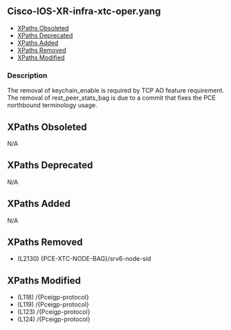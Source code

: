 ## Cisco-IOS-XR-infra-xtc-oper.yang

- [XPaths Obsoleted](#xpaths-obsoleted)
- [XPaths Deprecated](#xpaths-deprecated)
- [XPaths Added](#xpaths-added)
- [XPaths Removed](#xpaths-removed)
- [XPaths Modified](#xpaths-modified)

### Description

The removal of keychain_enable is required by TCP AO feature requirement. The removal of rest_peer_stats_bag is due to a commit that fixes the PCE northbound terminology usage.

## XPaths Obsoleted

N/A

## XPaths Deprecated

N/A

## XPaths Added

N/A

## XPaths Removed

- (L2130)	{PCE-XTC-NODE-BAG}/srv6-node-sid

## XPaths Modified

- (L118)	/{Pceigp-protocol}
- (L119)	/{Pceigp-protocol}
- (L123)	/{Pceigp-protocol}
- (L124)	/{Pceigp-protocol}

